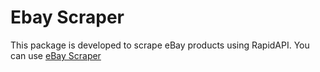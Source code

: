 # Ebay Scraper

This package is developed to scrape eBay products using RapidAPI. 
You can use [eBay Scraper](https://rapidapi.com/domainarcher/api/ebay-scraper/)

